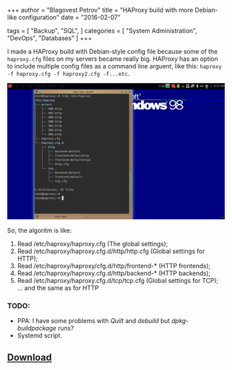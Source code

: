 +++
author = "Blagovest Petrov"
title = "HAProxy build with more Debian-like configuration"
date = "2016-02-07"

tags = [
    "Backup",
    "SQL",
]
categories = [
    "System Administration",
    "DevOps",
    "Databases"
]
+++ 

I made a HAProxy build with Debian-style config file because some of the `haproxy.cfg` files on my servers became really big.
HAProxy has an option to include multiple config files as a command line arguent, like this: `haproxy -f haproxy.cfg -f haproxy2.cfg -f...etc`. 

![haproxy](img/haproxy.png)

So, the algoritm is like:

1. Read /etc/haproxy/haproxy.cfg (The global settings);
2. Read /etc/haproxy/haproxy.cfg.d/http/http.cfg (Global settings for HTTP);
3. Read /etc/haproxy/haproxy/cfg.d/http/frontend-* (HTTP frontends);
4. Read /etc/haproxy/haproxy.cfg.d/http/backend-* (HTTP backends);
5. Read /etc/haproxy/haproxy.cfg.d/tcp/tcp.cfg (Global settings for TCP);
... and the same as for HTTP

### TODO:

* PPA:
I have some problems with *Quilt* and *debuild* but *dpkg-buildpackage* runs?
* Systemd script.

## [Download](https://github.com/eniac111/haproxy-debianconfig/releases/tag/1.6.3)